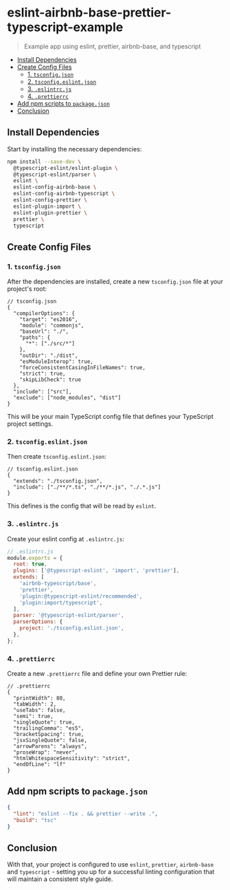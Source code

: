 # eslint-airbnb-base-prettier-typescript-example

> Example app using eslint, prettier, airbnb-base, and typescript

- [Install Dependencies](#install-dependencies)
- [Create Config Files](#create-config-files)
  - [1. `tsconfig.json`](#1-tsconfigjson)
  - [2. `tsconfig.eslint.json`](#2-tsconfigeslintjson)
  - [3. `.eslintrc.js`](#3-eslintrcjs)
  - [4. `.prettierrc`](#4-prettierrc)
- [Add npm scripts to `package.json`](#add-npm-scripts-to-packagejson)
- [Conclusion](#conclusion)

## Install Dependencies

Start by installing the necessary dependencies:

```bash
npm install --save-dev \
  @typescript-eslint/eslint-plugin \
  @typescript-eslint/parser \
  eslint \
  eslint-config-airbnb-base \
  eslint-config-airbnb-typescript \
  eslint-config-prettier \
  eslint-plugin-import \
  eslint-plugin-prettier \
  prettier \
  typescript
```

## Create Config Files

### 1. `tsconfig.json`

After the dependencies are installed, create a new `tsconfig.json` file at your project's root:

```jsonc
// tsconfig.json
{
  "compilerOptions": {
    "target": "es2016",
    "module": "commonjs",
    "baseUrl": "./",
    "paths": {
      "*": ["./src/*"]
    },
    "outDir": "./dist",
    "esModuleInterop": true,
    "forceConsistentCasingInFileNames": true,
    "strict": true,
    "skipLibCheck": true
  },
  "include": ["src"],
  "exclude": ["node_modules", "dist"]
}
```

This will be your main TypeScript config file that defines your TypeScript project settings.

### 2. `tsconfig.eslint.json`

Then create `tsconfig.eslint.json`:

```jsonc
// tsconfig.eslint.json
{
  "extends": "./tsconfig.json",
  "include": ["./**/*.ts", "./**/*.js", "./.*.js"]
}
```

This defines is the config that will be read by `eslint`.

### 3. `.eslintrc.js`

Create your eslint config at `.eslintrc.js`:

```js
// .eslintrc.js
module.exports = {
  root: true,
  plugins: ['@typescript-eslint', 'import', 'prettier'],
  extends: [
    'airbnb-typescript/base',
    'prettier',
    'plugin:@typescript-eslint/recommended',
    'plugin:import/typescript',
  ],
  parser: '@typescript-eslint/parser',
  parserOptions: {
    project: './tsconfig.eslint.json',
  },
};
```

### 4. `.prettierrc`

Create a new `.prettierrc` file and define your own Prettier rule:

```jsonc
// .prettierrc
{
  "printWidth": 80,
  "tabWidth": 2,
  "useTabs": false,
  "semi": true,
  "singleQuote": true,
  "trailingComma": "es5",
  "bracketSpacing": true,
  "jsxSingleQuote": false,
  "arrowParens": "always",
  "proseWrap": "never",
  "htmlWhitespaceSensitivity": "strict",
  "endOfLine": "lf"
}
```

## Add npm scripts to `package.json`

```json
{
  "lint": "eslint --fix . && prettier --write .",
  "build": "tsc"
}
```

## Conclusion

With that, your project is configured to use `eslint`, `prettier`, `airbnb-base` and `typescript` - setting you up for a successful linting configuration that will maintain a consistent style guide.
